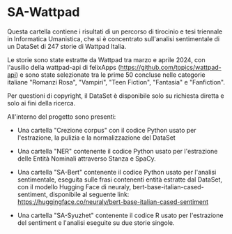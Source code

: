 # SA-Wattpad

Questa cartella contiene i risultati di un percorso di tirocinio e tesi triennale in Informatica Umanistica, che si è concentrato sull'analisi sentimentale di un DataSet di 247 storie di Wattpad Italia.

Le storie sono state estratte da Wattpad tra marzo e aprile 2024, con l'ausilio della wattpad-api di felixApps (https://github.com/topics/wattpad-api) e sono state selezionate tra le prime 50 concluse nelle categorie italiane "Romanzi Rosa", "Vampiri", "Teen Fiction", "Fantasia" e "Fanfiction".

Per questioni di copyright, il DataSet è disponibile solo su richiesta diretta e solo ai fini della ricerca.

All'interno del progetto sono presenti:

- Una cartella "Crezione corpus" con il codice Python usato per l'estrazione, la pulizia e la normalizzazione del DataSet

- Una cartella "NER" contenente il codice Python usato per l'estrazione delle Entità Nominali attraverso Stanza e SpaCy.

- Una cartella "SA-Bert" contenente il codice Python usato per l'analisi sentimentale, eseguita sulle frasi contenenti entità estratte dal DataSet, con il modello Hugging Face di neuraly, bert-base-italian-cased-sentiment, disponibile al seguente link: https://huggingface.co/neuraly/bert-base-italian-cased-sentiment

- Una cartella "SA-Syuzhet" contenente il codice R usato per l'estrazione del sentiment e l'analisi eseguite su due storie singole.




